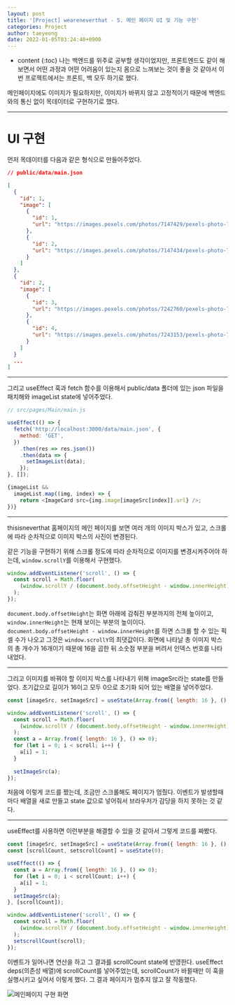 ```yaml
---
layout: post
title: '[Project] weareneverthat - 5. 메인 페이지 UI 및 기능 구현'
categories: Project
author: taeyeong
date: 2022-01-05T03:24:40+0900
---
```

* content
{:toc}
나는 백엔드를 위주로 공부할 생각이었지만, 프론트엔드도 같이 해보면서 어떤 과정과 어떤 어려움이 있는지 몸으로 느껴보는 것이 좋을 것 같아서 이번 프로젝트에서는 프론트, 백 모두 하기로 했다.

메인페이지에도 이미지가 필요하지만, 이미지가 바뀌지 않고 고정적이기 때문에 백엔드와의 통신 없이 목데이터로 구현하기로 했다.


---

# UI 구현

먼저 목데이터를 다음과 같은 형식으로 만들어주었다.

```json
// public/data/main.json

[
  {
    "id": 1,
    "image": [
      {
        "id": 1,
        "url": "https://images.pexels.com/photos/7147429/pexels-photo-7147429.jpeg?auto=compress&cs=tinysrgb&dpr=3&h=750&w=1260"
      },
      {
        "id": 2,
        "url": "https://images.pexels.com/photos/7147434/pexels-photo-7147434.jpeg?auto=compress&cs=tinysrgb&dpr=2&h=650&w=940"
      }
    ]
  },
  {
    "id": 2,
    "image": [
      {
        "id": 3,
        "url": "https://images.pexels.com/photos/7242760/pexels-photo-7242760.jpeg?auto=compress&cs=tinysrgb&dpr=1&w=500"
      },
      {
        "id": 4,
        "url": "https://images.pexels.com/photos/7243153/pexels-photo-7243153.jpeg?auto=compress&cs=tinysrgb&dpr=1&w=500"
      }
    ]
  }
  ...
]
```

---

그리고 useEffect 훅과 fetch 함수를 이용해서 public/data 폴더에 있는 json 파일을 패치해와 imageList state에 넣어주었다.

```jsx
// src/pages/Main/main.js

useEffect(() => {
  fetch('http://localhost:3000/data/main.json', {
    method: 'GET',
  })
    .then(res => res.json())
    .then(data => {
      setImageList(data);
    });
}, []);
```

```js
{imageList &&
  imageList.map((img, index) => {
    return <ImageCard src={img.image[imageSrc[index]].url} />;
})}
```

---

thisisneverthat 홈페이지의 메인 페이지를 보면 여러 개의 이미지 박스가 있고, 스크롤에 따라 순차적으로 이미지 박스의 사진이 변경된다.

같은 기능을 구현하기 위해 스크롤 정도에 따라 순차적으로 이미지를 변경시켜주어야 하는데, `window.scrollY`를 이용해서 구현했다.

```jsx
window.addEventListener('scroll', () => {
  const scroll = Math.floor(
    (window.scrollY / (document.body.offsetHeight - window.innerHeight)) * 16,
  );
});
```

`document.body.offsetHeight`는 화면 아래에 감춰진 부분까지의 전체 높이이고, `window.innerHeight`는 현재 보이는 부분의 높이이다. `document.body.offsetHeight - window.innerHeight`를 하면 스크롤 할 수 있는 픽셀 수가 나오고 그것은 `window.scrollY`의 최댓값이다. 화면에 나타날 총 이미지 박스의 총 개수가 16개이기 때문에 16을 곱한 뒤 소숫점 부분을 버려서 인덱스 번호를 나타내었다.

---

그리고 이미지를 바꿔야 할 이미지 박스를 나타내기 위해 imageSrc라는 state를 만들었다. 초기값으로 길이가 16이고 모두 0으로 초기화 되어 있는 배열을 넣어주었다.

```jsx
const [imageSrc, setImageSrc] = useState(Array.from({ length: 16 }, () => 0));

window.addEventListener('scroll', () => {
  const scroll = Math.floor(
    (window.scrollY / (document.body.offsetHeight - window.innerHeight)) * 26,
  );
  const a = Array.from({ length: 16 }, () => 0);
  for (let i = 0; i < scroll; i++) {
    a[i] = 1;
  }
  
  setImageSrc(a);
});
```

처음에 이렇게 코드를 짰는데, 조금만 스크롤해도 페이지가 멈췄다. 이벤트가 발생할때마다 배열을 새로 만들고 state 값으로 넣어줘서 브라우저가 감당을 하지 못하는 것 같다.

---

useEffect를 사용하면 이런부분을 해결할 수 있을 것 같아서 그렇게 코드를 짜봤다.

```jsx
const [imageSrc, setImageSrc] = useState(Array.from({ length: 16 }, () => 0));
const [scrollCount, setscrollCount] = useState(0);

useEffect(() => {
  const a = Array.from({ length: 16 }, () => 0);
  for (let i = 0; i < scrollCount; i++) {
    a[i] = 1;
  }
  setImageSrc(a);
}, [scrollCount]);

window.addEventListener('scroll', () => {
  const scroll = Math.floor(
    (window.scrollY / (document.body.offsetHeight - window.innerHeight)) * 16,
  );
  setscrollCount(scroll);
});
```

이벤트가 일어나면 연산을 하고 그 결과를 scrollCount state에 반영한다. useEffect deps(의존성 배열)에 scrollCount를 넣어주었는데, scrollCount가 바뀔때만 이 훅을 실행시키고 싶어서 이렇게 했다. 그 결과 페이지가 멈추지 않고 잘 작동했다.

![메인페이지 구현 화면](/assets/img/Project/project-08-01.gif)
